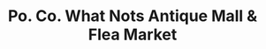 ---
title: "Po. Co. What Nots Antique Mall & Flea Market"
url: /russellville/po-co-what-nots-antique-mall-and-flea-market/
shop: antiques
---